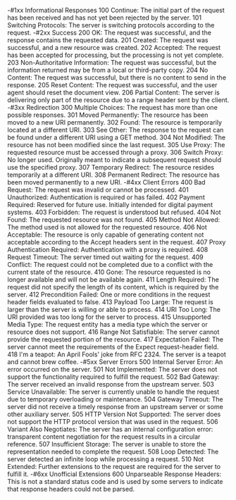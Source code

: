 -#1xx Informational Responses
100 Continue: The initial part of the request has been received and has not yet been rejected by the server.
101 Switching Protocols: The server is switching protocols according to the request.
-#2xx Success
200 OK: The request was successful, and the response contains the requested data.
201 Created: The request was successful, and a new resource was created.
202 Accepted: The request has been accepted for processing, but the processing is not yet complete.
203 Non-Authoritative Information: The request was successful, but the information returned may be from a local or third-party copy.
204 No Content: The request was successful, but there is no content to send in the response.
205 Reset Content: The request was successful, and the user agent should reset the document view.
206 Partial Content: The server is delivering only part of the resource due to a range header sent by the client.
-#3xx Redirection
300 Multiple Choices: The request has more than one possible responses.
301 Moved Permanently: The resource has been moved to a new URI permanently.
302 Found: The resource is temporarily located at a different URI.
303 See Other: The response to the request can be found under a different URI using a GET method.
304 Not Modified: The resource has not been modified since the last request.
305 Use Proxy: The requested resource must be accessed through a proxy.
306 Switch Proxy: No longer used. Originally meant to indicate a subsequent request should use the specified proxy.
307 Temporary Redirect: The resource resides temporarily at a different URI.
308 Permanent Redirect: The resource has been moved permanently to a new URI.
-#4xx Client Errors
400 Bad Request: The request was invalid or cannot be processed.
401 Unauthorized: Authentication is required or has failed.
402 Payment Required: Reserved for future use. Initially intended for digital payment systems.
403 Forbidden: The request is understood but refused.
404 Not Found: The requested resource was not found.
405 Method Not Allowed: The method used is not allowed for the requested resource.
406 Not Acceptable: The resource is only capable of generating content not acceptable according to the Accept headers sent in the request.
407 Proxy Authentication Required: Authentication with a proxy is required.
408 Request Timeout: The server timed out waiting for the request.
409 Conflict: The request could not be completed due to a conflict with the current state of the resource.
410 Gone: The resource requested is no longer available and will not be available again.
411 Length Required: The request did not specify the length of its content, which is required by the server.
412 Precondition Failed: One or more conditions in the request header fields evaluated to false.
413 Payload Too Large: The request is larger than the server is willing or able to process.
414 URI Too Long: The URI provided was too long for the server to process.
415 Unsupported Media Type: The request entity has a media type which the server or resource does not support.
416 Range Not Satisfiable: The server cannot provide the requested portion of the resource.
417 Expectation Failed: The server cannot meet the requirements of the Expect request-header field.
418 I'm a teapot: An April Fools' joke from RFC 2324. The server is a teapot and cannot brew coffee.
-#5xx Server Errors
500 Internal Server Error: An error occurred on the server.
501 Not Implemented: The server does not support the functionality required to fulfill the request.
502 Bad Gateway: The server received an invalid response from the upstream server.
503 Service Unavailable: The server is currently unable to handle the request due to temporary overloading or maintenance.
504 Gateway Timeout: The server did not receive a timely response from an upstream server or some other auxiliary server.
505 HTTP Version Not Supported: The server does not support the HTTP protocol version that was used in the request.
506 Variant Also Negotiates: The server has an internal configuration error: transparent content negotiation for the request results in a circular reference.
507 Insufficient Storage: The server is unable to store the representation needed to complete the request.
508 Loop Detected: The server detected an infinite loop while processing a request.
510 Not Extended: Further extensions to the request are required for the server to fulfill it.
-#6xx Unofficial Extensions
600 Unparseable Response Headers: This is not a standard status code and is used by some servers to indicate that response headers could not be parsed.

